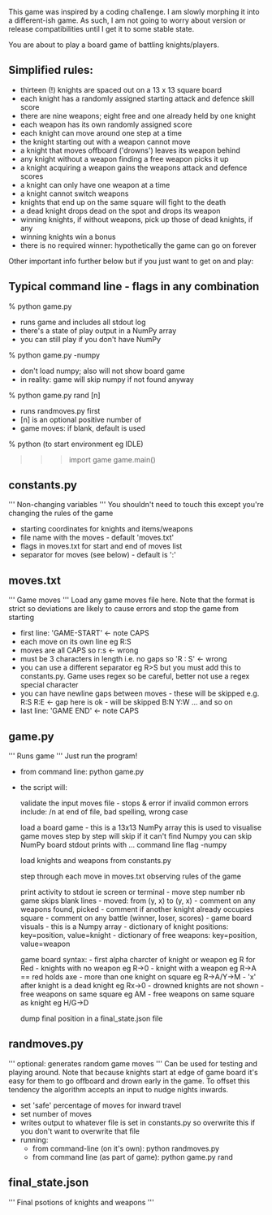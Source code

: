 This game was inspired by a coding challenge. I am slowly morphing it into a different-ish game. As such, I am not going to worry about version or release compatibilities until I get it to some stable state. 

You are about to play a board game of battling knights/players.

Simplified rules:
--------------------------------------------------------------
- thirteen (!) knights are spaced out on a 13 x 13 square board
- each knight has a randomly assigned starting attack and defence skill score
- there are nine weapons; eight free and one already held by one knight
- each weapon has its own randomly assigned score
- each knight can move around one step at a time
- the knight starting out with a weapon cannot move 
- a knight that moves offboard ('drowns') leaves its weapon behind
- any knight without a weapon finding a free weapon picks it up
- a knight acquiring a weapon gains the weapons attack and defence scores
- a knight can only have one weapon at a time
- a knight cannot switch weapons
- knights that end up on the same square will fight to the death
- a dead knight drops dead on the spot and drops its weapon
- winning knights, if without weapons, pick up those of dead knights, if any
- winning knights win a bonus
- there is no required winner: hypothetically the game can go on forever


Other important info further below but if you just want to get on and play:

Typical command line - flags in any combination
--------------------------------------------------------------
% python game.py            
- runs game and includes all stdout log
- there's a state of play output in a NumPy array
- you can still play if you don't have NumPy 

% python game.py -numpy     
- don't load numpy; also will not show board game
- in reality: game will skip numpy if not found anyway

% python game.py rand [n]
- runs randmoves.py first 
- [n] is an optional positive number of 
- game moves: if blank, default is used

% python
(to start environment eg IDLE)
>>> import game
>>> game.main()


constants.py
--------------------------------------------------------------
''' Non-changing variables '''
You shouldn't need to touch this except you're changing
the rules of the game

- starting coordinates for knights and items/weapons
- file name with the moves - default 'moves.txt'
- flags in moves.txt for start and end of moves list
- separator for moves (see below) - default is ':'


moves.txt
--------------------------------------------------------------
''' Game moves '''
Load any game moves file here. Note that the format is strict so
deviations are likely to cause errors and stop the game from starting

- first line: 'GAME-START' <- note CAPS
- each move on its own line eg R:S
- moves are all CAPS so r:s <- wrong
- must be 3 characters in length i.e. no gaps so 'R : S' <- wrong
- you can use a different separator eg R>S but you must add this to
  constants.py. Game uses regex so be careful, better not use a
  regex special character
- you can have newline gaps between moves - these will be skipped
  e.g.
  R:S
  R:E
  		<- gap here is ok - will be skipped
  B:N
  Y:W
  ... and so on
- last line: 'GAME END' <- note CAPS


game.py
--------------------------------------------------------------
''' Runs game '''
Just run the program!

- from command line: python game.py
- the script will:
  
  validate the input moves file - stops & error if invalid
      common errors include: /n at end of file, bad spelling,
      wrong case
  
  load a board game - this is a 13x13 NumPy array
      this is used to visualise game moves step by step
      will skip if it can't find Numpy
      you can skip NumPy board stdout prints with 
      	... command line flag -numpy
  
  load knights and weapons from constants.py
      
  step through each move in moves.txt observing rules of the game
  
  print activity to stdout ie screen or terminal
      - move step number nb game skips blank lines
      - moved: from (y, x) to (y, x)
      - comment on any weapons found, picked
      - comment if another knight already occupies square 
      - comment on any battle (winner, loser, scores)
      - game board visuals - this is a Numpy array
      - dictionary of knight positions: key=position, value=knight
      - dictionary of free weapons: key=position, value=weapon
  
  game board syntax:
      - first alpha charcter of knight or weapon eg R for Red
      - knights with no weapon eg R->0
      - knight with a weapon eg R->A == red holds axe
      - more than one knight on square eg R->A/Y->M
      - 'x' after knight is a dead knight eg Rx->0
      - drowned knights are not shown
      - free weapons on same square eg AM
      - free weapons on same square as knight eg H/G->D
  
  dump final position in a final_state.json file 


randmoves.py
--------------------------------------------------------------
''' optional: generates random game moves '''
Can be used for testing and playing around. Note that because
knights start at edge of game board it's easy for them to go
offboard and drown early in the game. To offset this tendency
the algorithm accepts an input to nudge nights inwards.

- set 'safe' percentage of moves for inward travel
- set number of moves
- writes output to whatever file is set in constants.py
  so overwrite this if you don't want to overwrite that file
- running:
  - from command-line (on it's own): python randmoves.py
  - from command line (as part of game): python game.py rand


final_state.json
--------------------------------------------------------------
''' Final psotions of knights and weapons '''

